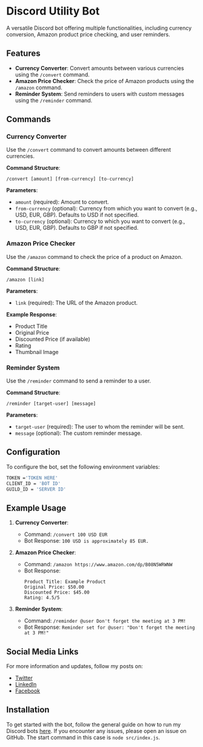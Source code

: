 # Discord Utility Bot

A versatile Discord bot offering multiple functionalities, including currency conversion, Amazon product price checking, and user reminders.

## Features

- **Currency Converter**: Convert amounts between various currencies using the `/convert` command.
- **Amazon Price Checker**: Check the price of Amazon products using the `/amazon` command.
- **Reminder System**: Send reminders to users with custom messages using the `/reminder` command.

## Commands

### Currency Converter

Use the `/convert` command to convert amounts between different currencies.

**Command Structure**:

```
/convert [amount] [from-currency] [to-currency]
```

**Parameters**:

- `amount` (required): Amount to convert.
- `from-currency` (optional): Currency from which you want to convert (e.g., USD, EUR, GBP). Defaults to USD if not specified.
- `to-currency` (optional): Currency to which you want to convert (e.g., USD, EUR, GBP). Defaults to GBP if not specified.

### Amazon Price Checker

Use the `/amazon` command to check the price of a product on Amazon.

**Command Structure**:

```
/amazon [link]
```

**Parameters**:

- `link` (required): The URL of the Amazon product.

**Example Response**:

- Product Title
- Original Price
- Discounted Price (if available)
- Rating
- Thumbnail Image

### Reminder System

Use the `/reminder` command to send a reminder to a user.

**Command Structure**:

```
/reminder [target-user] [message]
```

**Parameters**:

- `target-user` (required): The user to whom the reminder will be sent.
- `message` (optional): The custom reminder message.

## Configuration

To configure the bot, set the following environment variables:

```bash
TOKEN ='TOKEN HERE'
CLIENT_ID = 'BOT ID'
GUILD_ID = 'SERVER ID'
```

## Example Usage

1. **Currency Converter**:

   - Command: `/convert 100 USD EUR`
   - Bot Response: `100 USD is approximately 85 EUR.`

2. **Amazon Price Checker**:

   - Command: `/amazon https://www.amazon.com/dp/B08N5WRWNW`
   - Bot Response:
     ```
     Product Title: Example Product
     Original Price: $50.00
     Discounted Price: $45.00
     Rating: 4.5/5
     ```

3. **Reminder System**:
   - Command: `/reminder @user Don't forget the meeting at 3 PM!`
   - Bot Response: `Reminder set for @user: "Don't forget the meeting at 3 PM!"`

## Social Media Links

For more information and updates, follow my posts on:

- [Twitter](https://twitter.com/bilal_the_dev/status/1768520539155427707)
- [LinkedIn](https://www.linkedin.com/feed/update/urn:li:share:7174285804301651968/)
- [Facebook](https://www.facebook.com/permalink.php?story_fbid=pfbid02mXhoPTEx5YKmfP7Rzrnc2UbN12bufduivhfZSwm3Bp2A68gN3fKsDDpanCw3hL3Ul&id=61556182875591&__cft__[0]=AZXUVu8H3vFm8-mKrqog67-gftIXT58S3ewE0NZ0to1UuNNz7gmxc26Af8y_IaQYQVcxkORN1NFp0tRndFczCW55M7hv7gp5YWWIJKX9OZK_Ww&__tn__=%2CO%2CP-R)

## Installation

To get started with the bot, follow the general guide on how to run my Discord bots [here](https://github.com/bilal-the-dev/How-to-run-my-discord-bots). If you encounter any issues, please open an issue on GitHub.
The start command in this case is `node src/index.js`.
